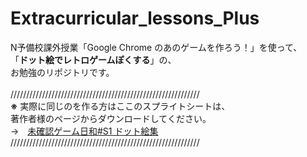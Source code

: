# Extracurricular_lessons_Plus
N予備校課外授業「Google Chrome のあのゲームを作ろう！」を使って、  
「**ドット絵でレトロゲームぽくする**」の、  
お勉強のリポジトリです。
<br><br>
////////////////////////////////////////////////////////////  
**※** 実際に同じのを作る方はここのスプライトシートは、  
著作者様のページからダウンロードしてください。  
→　[未確認ゲーム日和#S1 ドット絵集](https://seiga.nicovideo.jp/seiga/im3657666)  
////////////////////////////////////////////////////////////
